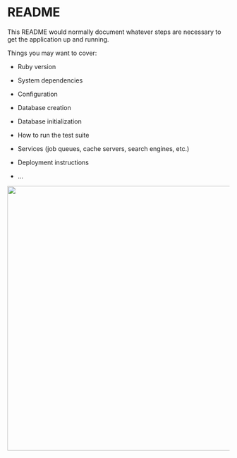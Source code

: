 # README

This README would normally document whatever steps are necessary to get the
application up and running.

Things you may want to cover:

* Ruby version

* System dependencies

* Configuration

* Database creation

* Database initialization

* How to run the test suite

* Services (job queues, cache servers, search engines, etc.)

* Deployment instructions

* ...

<img src="https://github.com/salex/turbo-bingo-demo/tree/main/app/assets/images/bingoloop.gif" width="600">
